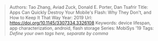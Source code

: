> Authors: Tao Zhang, Aviad Zuck, Donald E. Porter, Dan Tsafrir
> Title: Apps Can Quickly Destroy Your Mobile's Flash: Why They Don't, and How to Keep It That Way
> Year: 2019
> Url: https://doi.org/10.1145/3307334.3326108
> Keywords: device lifespan, app characterization, android, flash storage
> Series: MobiSys '19
> Tags: *Define your own tags here, separate by comma*